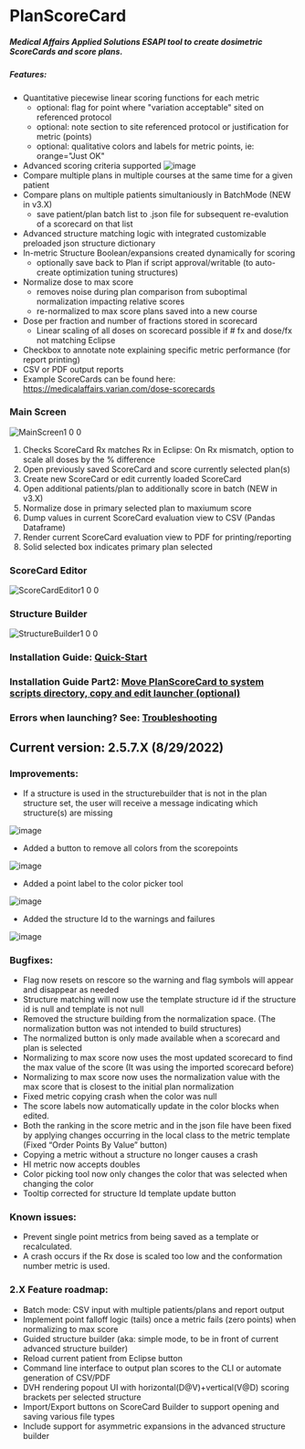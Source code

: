 # PlanScoreCard

##### Medical Affairs Applied Solutions ESAPI tool to create dosimetric ScoreCards and score plans.
##### Features:
* Quantitative piecewise linear scoring functions for each metric
  * optional: flag for point where "variation acceptable" sited on referenced protocol
  * optional: note section to site referenced protocol or justification for metric (points)
  * optional: qualitative colors and labels for metric points, ie: orange="Just OK"
* Advanced scoring criteria supported
  ![image](https://user-images.githubusercontent.com/78000769/208264370-51b853f4-59dd-498a-8dd7-17b093d0e6f2.png)
* Compare multiple plans in multiple courses at the same time for a given patient
* Compare plans on multiple patients simultaniously in BatchMode (NEW in v3.X)
  * save patient/plan batch list to .json file for subsequent re-evalution of a scorecard on that list
* Advanced structure matching logic with integrated customizable preloaded json structure dictionary
* In-metric Structure Boolean/expansions created dynamically for scoring 
  * optionally save back to Plan if script approval/writable (to auto-create optimization tuning structures)
* Normalize dose to max score
  * removes noise during plan comparison from suboptimal normalization impacting relative scores
  * re-normalized to max score plans saved into a new course
* Dose per fraction and number of fractions stored in scorecard
  * Linear scaling of all doses on scorecard possible if # fx and dose/fx not matching Eclipse
* Checkbox to annotate note explaining specific metric performance (for report printing)
* CSV or PDF output reports
* Example ScoreCards can be found here: https://medicalaffairs.varian.com/dose-scorecards

### Main Screen
![MainScreen1 0 0](https://user-images.githubusercontent.com/78000769/200408043-41a14e05-d9e3-4cad-99a0-442bf8e6a654.png)
1) Checks ScoreCard Rx matches Rx in Eclipse: On Rx mismatch, option to scale all doses by the % difference
2) Open previously saved ScoreCard and score currently selected plan(s)
3) Create new ScoreCard or edit currently loaded ScoreCard
4) Open additional patients/plan to additionally score in batch (NEW in v3.X)
5) Normalize dose in primary selected plan to maxiumum score
6) Dump values in current ScoreCard evaluation view to CSV (Pandas Dataframe)
7) Render current ScoreCard evaluation view to PDF for printing/reporting
8) Solid selected box indicates primary plan selected 

### ScoreCard Editor
![ScoreCardEditor1 0 0](https://user-images.githubusercontent.com/78000769/169741156-a27d6165-616a-4181-80a7-74ed7923e8eb.png)

### Structure Builder
![StructureBuilder1 0 0](https://user-images.githubusercontent.com/78000769/169741212-82f16a0d-1e11-4ee4-863d-ac2446486c5b.png)

### Installation Guide: [Quick-Start](../master/BasicInstallQuickStart.md)

### Installation Guide Part2: [Move PlanScoreCard to system scripts directory, copy and edit launcher (optional)](../master/InstallGuidePart2IntoSystemScriptsDirectory.md)

### Errors when launching? See: [Troubleshooting](../master/Troubleshooting.md)

## Current version: 2.5.7.X (8/29/2022)
### Improvements: 
* If a structure is used in the structurebuilder that is not in the plan structure set, the user will receive a message indicating which structure(s) are missing

![image](https://user-images.githubusercontent.com/78000769/187831226-fd238085-544f-4d96-9d4b-5bf0d41ad227.png)

* Added a button to remove all colors from the scorepoints

![image](https://user-images.githubusercontent.com/78000769/187831258-5ec8574f-0385-44fa-b6ff-09cc07a0dd42.png)

* Added a point label to the color picker tool

![image](https://user-images.githubusercontent.com/78000769/187831520-13ff09d5-0aae-4351-8f9b-158da60c41de.png)

* Added the structure Id to the warnings and failures

![image](https://user-images.githubusercontent.com/78000769/187831333-807d6f56-1dd5-4455-99db-c404948745b6.png)

### Bugfixes: 
* Flag now resets on rescore so the warning and flag symbols will appear and disappear as needed 
* Structure matching will now use the template structure id if the structure id is null and template is not null 
* Removed the structure building from the normalization space. (The normalization button was not intended to build structures) 
* The normalized button is only made available when a scorecard and plan is selected 
* Normalizing to max score now uses the most updated scorecard to find the max value of the score (It was using the imported scorecard before) 
* Normalizing to max score now uses the normalization value with the max score that is closest to the initial plan normalization 
* Fixed metric copying crash when the color was null 
* The score labels now automatically update in the color blocks when edited. 
* Both the ranking in the score metric and in the json file have been fixed by applying changes occurring in the local class to the metric template (Fixed “Order Points By Value” button) 
* Copying a metric without a structure no longer causes a crash 
* HI metric now accepts doubles 
* Color picking tool now only changes the color that was selected when changing the color 
* Tooltip corrected for structure Id template update button 

### Known issues: 
* Prevent single point metrics from being saved as a template or recalculated. 
* A crash occurs if the Rx dose is scaled too low and the conformation number metric is used. 

### 2.X Feature roadmap: 
* Batch mode: CSV input with multiple patients/plans and report output 
* Implement point falloff logic (tails) once a metric fails (zero points) when normalizing to max score 
* Guided structure builder (aka: simple mode, to be in front of current advanced structure builder) 
* Reload current patient from Eclipse button 
* Command line interface to output plan scores to the CLI or automate generation of CSV/PDF 
* DVH rendering popout UI with horizontal(D@V)+vertical(V@D) scoring brackets per selected structure  
* Import/Export buttons on ScoreCard Builder to support opening and saving various file types 
* Include support for asymmetric expansions in the advanced structure builder
